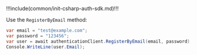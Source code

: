 !!!include(common/init-csharp-auth-sdk.md)!!!

Use the `RegisterByEmail` method:

```csharp
var email = "test@example.com";
var password = "123456";
var user = await authenticationClient.RegisterByEmail(email, password);
Console.WriteLine(user.Email);
```
